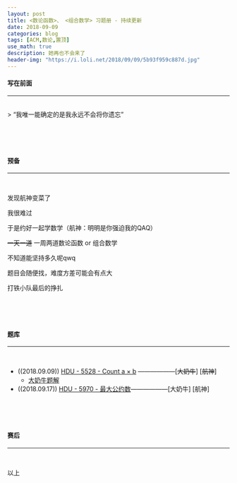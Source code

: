 ```yaml
---
layout: post
title: <数论函数>、 <组合数学> 习题册 - 持续更新
date: 2018-09-09
categories: blog
tags: [ACM,数论,置顶]
use_math: true	
description: 她再也不会来了
header-img: "https://i.loli.net/2018/09/09/5b93f959c887d.jpg"
---
```


#### 写在前面
****
<br>
> “我唯一能确定的是我永远不会将你遗忘” 

<br><br><br>

#### 预备
*****
<br>

发现航神变菜了<br>

我很难过<br>

于是约好一起学数学（航神：明明是你强迫我的QAQ）<br>

~~一天一道~~ 一周两道数论函数 or 组合数学<br>

不知道能坚持多久呢qwq<br>

题目会随便找，难度方差可能会有点大<br>

打铁小队最后的挣扎<br>

<br><br><br>

#### 题库
******

<br>

- ((2018.09.09)) [HDU - 5528 - Count a × b](http://acm.hdu.edu.cn/showproblem.php?pid=5528) ——————\[~~大奶牛~~\] \[~~航神~~\]
  - [大奶牛题解](http://seventeenjcinta.com/blog/2018/09/09/hdu-5528/)
- ((2018.09.17)) [HDU - 5970 - 最大公约数](http://acm.hdu.edu.cn/showproblem.php?pid=5970)——————\[大奶牛\] \[航神\]

<br><br><br>

#### 赛后
****

<br>

以上



